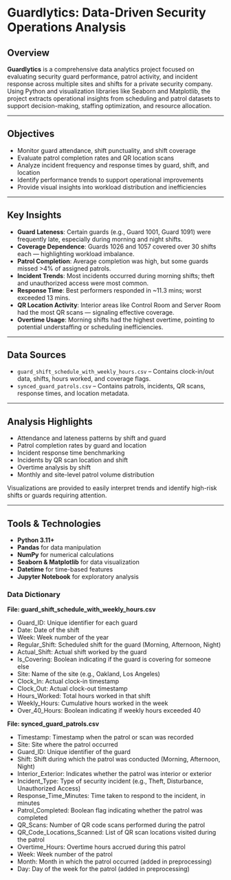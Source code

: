 #  Guardlytics: Data-Driven Security Operations Analysis

##  Overview

**Guardlytics** is a comprehensive data analytics project focused on evaluating security guard performance, patrol activity, and incident response across multiple sites and shifts for a private security company. Using Python and visualization libraries like Seaborn and Matplotlib, the project extracts operational insights from scheduling and patrol datasets to support decision-making, staffing optimization, and resource allocation.

---

##  Objectives

- Monitor guard attendance, shift punctuality, and shift coverage
- Evaluate patrol completion rates and QR location scans
- Analyze incident frequency and response times by guard, shift, and location
- Identify performance trends to support operational improvements
- Provide visual insights into workload distribution and inefficiencies

---

##  Key Insights

- **Guard Lateness**: Certain guards (e.g., Guard 1001, Guard 1091) were frequently late, especially during morning and night shifts.
- **Coverage Dependence**: Guards 1026 and 1057 covered over 30 shifts each — highlighting workload imbalance.
- **Patrol Completion**: Average completion was high, but some guards missed >4% of assigned patrols.
- **Incident Trends**: Most incidents occurred during morning shifts; theft and unauthorized access were most common.
- **Response Time**: Best performers responded in ~11.3 mins; worst exceeded 13 mins.
- **QR Location Activity**: Interior areas like Control Room and Server Room had the most QR scans — signaling effective coverage.
- **Overtime Usage**: Morning shifts had the highest overtime, pointing to potential understaffing or scheduling inefficiencies.

---

##  Data Sources

- `guard_shift_schedule_with_weekly_hours.csv` – Contains clock-in/out data, shifts, hours worked, and coverage flags.
- `synced_guard_patrols.csv` – Contains patrols, incidents, QR scans, response times, and location metadata.

---

##  Analysis Highlights

- Attendance and lateness patterns by shift and guard
- Patrol completion rates by guard and location
- Incident response time benchmarking
- Incidents by QR scan location and shift
- Overtime analysis by shift
- Monthly and site-level patrol volume distribution

Visualizations are provided to easily interpret trends and identify high-risk shifts or guards requiring attention.

---

##  Tools & Technologies

- **Python 3.11+**
- **Pandas** for data manipulation
- **NumPy** for numerical calculations
- **Seaborn & Matplotlib** for data visualization
- **Datetime** for time-based features
- **Jupyter Notebook** for exploratory analysis


### Data Dictionary
**File: guard_shift_schedule_with_weekly_hours.csv**	                   
- Guard_ID:	                 Unique identifier for each guard
- Date:	                     Date of the shift
- Week:	                     Week number of the year
- Regular_Shift:             Scheduled shift for the guard (Morning, Afternoon, Night)
- Actual_Shift:	             Actual shift worked by the guard
- Is_Covering:               Boolean indicating if the guard is covering for someone else
- Site:	                     Name of the site (e.g., Oakland, Los Angeles)
- Clock_In:	                 Actual clock-in timestamp
- Clock_Out:                 Actual clock-out timestamp
- Hours_Worked:	             Total hours worked in that shift
- Weekly_Hours:	             Cumulative hours worked in the week
- Over_40_Hours:             Boolean indicating if weekly hours exceeded 40

**File: synced_guard_patrols.csv**	                   
- Timestamp:	               Timestamp when the patrol or scan was recorded
- Site:	                     Site where the patrol occurred
- Guard_ID:	                 Unique identifier of the guard
- Shift:	                   Shift during which the patrol was conducted (Morning, Afternoon, Night)
- Interior_Exterior:	       Indicates whether the patrol was interior or exterior
- Incident_Type:	           Type of security incident (e.g., Theft, Disturbance, Unauthorized Access)
- Response_Time_Minutes:	   Time taken to respond to the incident, in minutes
- Patrol_Completed:	         Boolean flag indicating whether the patrol was completed
- QR_Scans:	                 Number of QR code scans performed during the patrol
- QR_Code_Locations_Scanned: List of QR scan locations visited during the patrol
- Overtime_Hours:	           Overtime hours accrued during this patrol
- Week:	                     Week number of the patrol
- Month:	                   Month in which the patrol occurred (added in preprocessing)
- Day:	                     Day of the week for the patrol (added in preprocessing)

